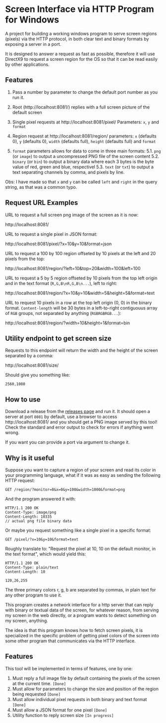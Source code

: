 # Screen Interface via HTTP Program for Windows

A project for building a working windows program to serve screen regions (pixels) via the HTTP protocol, in both clear text and binary formats by exposing a server in a port.

It is designed to answer a request as fast as possible, therefore it will use DirectX9 to request a screen region for the OS so that it can be read easily by other applications.

## Features

1. Pass a number by parameter to change the default port number as you run it.
2. Root (http://localhost:8081/) replies with a full screen picture of the default screen
3. Single pixel requests at http://localhost:8081/pixel/
    Parameters: `x`, `y` and `format`

4. Region request at http://localhost:8081/region/
    parameters: `x` (defaults 0), `y` (defaults 0), `width` (defaults full), `height` (defaults full) and `format`

5. `format` parameters allows for data to come in three main formats:
    5.1. `png` (or `image`) to output a uncompressed PNG file of the screen content
    5.2. `binary` (or `bin`) to output a binary data where each 3 bytes is the byte value of red, green and blue, respectivel
    5.3. `text` (or `txt`) to output a text separating channels by comma, and pixels by line.

Obs: I have made so that `x` and `y` can be called `left` and `right` in the query string, as that was a common typo.

## Request URL Examples

URL to request a full screen png image of the screen as it is now:

http://localhost:8081/

URL to request a single pixel in JSON format:

http://localhost:8081/pixel/?x=10&y=10&format=json

URL to request a 100 by 100 region offseted by 10 pixels at the left and 20 pixels from the top:

http://localhost:8081/region/?left=10&top=20&width=100&left=100

URL to request a 5 by 5 region offseted by 10 pixels from the top left origin and in the text format (`R,G,B\nR,G,B\n...`), left to right:

http://localhost:8081/region/?x=10&y=10&width=5&height=5&format=text

URL to request 10 pixels in a row at the top left origin (0, 0) in the binary format. `Content-length` will be 30 bytes in a left-to-right contiguouus array of `RGB` groups, not separated by anything (`RGBRGBRGB...`):

http://localhost:8081/region/?width=10&height=1&format=bin

## Utility endpoint to get screen size

Requests to this endpoint will return the width and the height of the screen separated by a comma:

http://localhost:8081/size/

Should give you something like:

```
2560,1080
```

## How to use

Download a release from the [releases page](https://github.com/GuilhermeRossato/interface-screen-for-http/releases) and run it. It should open a server at port `8081` by default, use a browser to access http://localhost:8081/ and you should get a PNG image served by this tool! Check the standard and error output to check for errors if anything went wrong.

If you want you can provide a port via argument to change it.

## Why is it useful

Suppose you want to capture a region of your screen and read its color in your programming language, what if it was as easy as sending the following HTTP request:

```http
GET /region/?monitor=0&x=0&y=100&width=1000&format=png
```

And the program answered it with:

```
HTTP/1.1 200 OK
Content-Type: image/png
Content-Length: 10335
// actual png file binary data
```

Or maybe you request something like a single pixel in a specific format:

```http
GET /pixel/?x=10&y=10&format=text
```

Roughly translate to: "Request the pixel at 10, 10 on the default monitor, in the text format", which would yield this:

```
HTTP/1.1 200 OK
Content-Type: plain/text
Content-Length: 10

120,26,255
```

The three primary colors r, g, b are separated by commas, in plain text for any other program to use it.

This program creates a network interface for a http server that can reply with binary or textual data of the screen, for whatever reason, from serving my screen in the web directly, or a program wants to detect something on my screen, anything.

The idea is that this program knows how to fetch screen pixels, it is specialized in the specific problem of getting pixel colors of the screen into some other program that communicates via the HTTP interface.

## Features

This tool will be implemented in terms of features, one by one:

1. Must reply a full image file by default containing the pixels of the screen at the current time. `[Done]`
2. Must allow for parameters to change the size and position of the region being requested `[Done]`
3. Must allow individual pixel requests in both binary and text format `[Done]`
4. Must allow a JSON format for one pixel `[Done]`
5. Utility function to reply screen size `[In progress]`